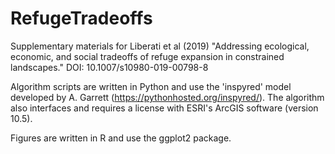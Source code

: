 # RefugeTradeoffs
Supplementary materials for Liberati et al (2019) "Addressing ecological, economic, and social tradeoffs of refuge expansion in constrained landscapes." DOI: 10.1007/s10980-019-00798-8

Algorithm scripts are written in Python and use the 'inspyred' model developed by A. Garrett (https://pythonhosted.org/inspyred/). The algorithm also interfaces and requires a license with ESRI's ArcGIS software (version 10.5). 

Figures are written in R and use the ggplot2 package.
